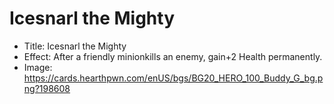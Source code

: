 # Icesnarl the Mighty
- Title:  Icesnarl the Mighty
- Effect:  After a friendly minionkills an enemy, gain+2 Health permanently.
- Image:  https://cards.hearthpwn.com/enUS/bgs/BG20_HERO_100_Buddy_G_bg.png?198608
